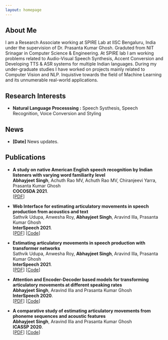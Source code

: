 ```yaml
---
layout: homepage
---
```


## About Me

I am a Research Associate working at SPIRE Lab at IISC Bengaluru, India under the supervision of Dr. Prasanta Kumar Ghosh. Graduted from NIT Srinagar in Computer Science & Engineering. At SPIRE lab I am working problems related to Audio-Visual Speech Synthesis, Accent Conversion and Developing TTS & ASR systems for multiple Indian languages. During my under-graduate studies I have worked on projects mainly related to Computer Vision and NLP.
Inquistive towards the field of Machine Learning and its unnumerable real-world applications.

## Research Interests

- **Natural Language Processsing :** Speech Systhesis, Speech Recognition, Voice Conversion and Styling

## News

- **[Date]** News updates.

## Publications

- **A study on native American English speech recognition by Indian listeners with varying word familiarity level**
  <br>
  **Abhayjeet Singh**, Achuth Rao MV, Achuth Rao MV, Chiranjeevi Yarra, Prasanta Kumar Ghosh
  <br>
 **COCOSDA 2021**.
  <br>
  [[PDF](https://arxiv.org/pdf/2112.04151.pdf)]
  
- **Web Interface for estimating articulatory movements in speech production from acoustics and text**
  <br>
  Sathvik Udupa, Anwesha Roy, **Abhayjeet Singh**, Aravind Illa, Prasanta Kumar Ghosh
  <br>
  **InterSpeech 2021**.
  <br>
  [[PDF](https://www.isca-speech.org/archive/interspeech_2021/udupa21b_interspeech.html)] [[Code]()]

- **Estimating articulatory movements in speech production with transformer networks**
  <br>
  Sathvik Udupa, Anwesha Roy, **Abhayjeet Singh**, Aravind Illa, Prasanta Kumar Ghosh
  <br>
  **InterSpeech 2021**.
  <br>
  [[PDF](https://www.isca-speech.org/archive/pdfs/interspeech_2021/udupa21_interspeech.pdf)] [[Code]()]

- **Attention and Encoder-Decoder based models for transforming articulatory movements at different speaking rates**
  <br>
  **Abhayjeet Singh**, Aravind Illa and Prasanta Kumar Ghosh
  <br>
  **InterSpeech 2020**.
  <br>
  [[PDF](https://arxiv.org/abs/2006.03107)] [[Code]()]

- **A comparative study of estimating articulatory movements from phoneme sequences and acoustic features**
  <br>
  **Abhayjeet Singh**, Aravind Illa and Prasanta Kumar Ghosh
  <br>
  **ICASSP 2020**.
  <br>
  [[PDF](https://ieeexplore.ieee.org/document/9053852)] [[Code]()]
